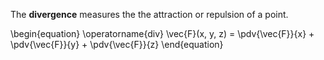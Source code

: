 The **divergence** measures the the attraction or repulsion of a point.


\begin{equation}
\operatorname{div} \vec{F}(x, y, z) = \pdv{\vec{F}}{x} + \pdv{\vec{F}}{y} + \pdv{\vec{F}}{z}
\end{equation}